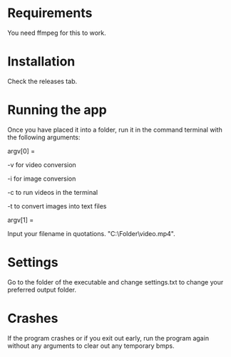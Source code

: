 # Requirements

You need ffmpeg for this to work.

# Installation

Check the releases tab.

# Running the app

Once you have placed it into a folder, run it in the command terminal with the following arguments:

argv[0] =

-v for video conversion

-i for image conversion

-c to run videos in the terminal

-t to convert images into text files

argv[1] =

Input your filename in quotations. "C:\Folder\video.mp4".

# Settings

Go to the folder of the executable and change settings.txt to change your preferred output folder.

# Crashes

If the program crashes or if you exit out early, run the program again without any arguments to clear out any temporary bmps.
